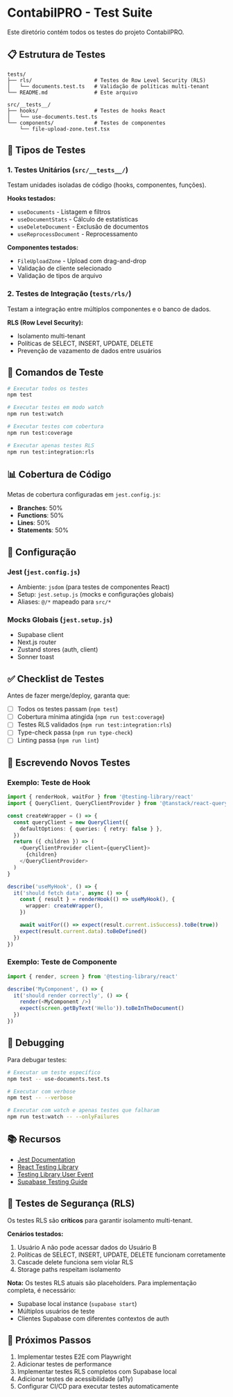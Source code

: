 # ContabilPRO - Test Suite

Este diretório contém todos os testes do projeto ContabilPRO.

## 📋 Estrutura de Testes

```
tests/
├── rls/                    # Testes de Row Level Security (RLS)
│   └── documents.test.ts   # Validação de políticas multi-tenant
└── README.md               # Este arquivo

src/__tests__/
├── hooks/                  # Testes de hooks React
│   └── use-documents.test.ts
└── components/             # Testes de componentes
    └── file-upload-zone.test.tsx
```

## 🧪 Tipos de Testes

### 1. **Testes Unitários** (`src/__tests__/`)
Testam unidades isoladas de código (hooks, componentes, funções).

**Hooks testados:**
- `useDocuments` - Listagem e filtros
- `useDocumentStats` - Cálculo de estatísticas
- `useDeleteDocument` - Exclusão de documentos
- `useReprocessDocument` - Reprocessamento

**Componentes testados:**
- `FileUploadZone` - Upload com drag-and-drop
- Validação de cliente selecionado
- Validação de tipos de arquivo

### 2. **Testes de Integração** (`tests/rls/`)
Testam a integração entre múltiplos componentes e o banco de dados.

**RLS (Row Level Security):**
- Isolamento multi-tenant
- Políticas de SELECT, INSERT, UPDATE, DELETE
- Prevenção de vazamento de dados entre usuários

## 🚀 Comandos de Teste

```bash
# Executar todos os testes
npm test

# Executar testes em modo watch
npm run test:watch

# Executar testes com cobertura
npm run test:coverage

# Executar apenas testes RLS
npm run test:integration:rls
```

## 📊 Cobertura de Código

Metas de cobertura configuradas em `jest.config.js`:
- **Branches**: 50%
- **Functions**: 50%
- **Lines**: 50%
- **Statements**: 50%

## 🔧 Configuração

### Jest (`jest.config.js`)
- Ambiente: `jsdom` (para testes de componentes React)
- Setup: `jest.setup.js` (mocks e configurações globais)
- Aliases: `@/*` mapeado para `src/*`

### Mocks Globais (`jest.setup.js`)
- Supabase client
- Next.js router
- Zustand stores (auth, client)
- Sonner toast

## ✅ Checklist de Testes

Antes de fazer merge/deploy, garanta que:

- [ ] Todos os testes passam (`npm test`)
- [ ] Cobertura mínima atingida (`npm run test:coverage`)
- [ ] Testes RLS validados (`npm run test:integration:rls`)
- [ ] Type-check passa (`npm run type-check`)
- [ ] Linting passa (`npm run lint`)

## 📝 Escrevendo Novos Testes

### Exemplo: Teste de Hook

```typescript
import { renderHook, waitFor } from '@testing-library/react'
import { QueryClient, QueryClientProvider } from '@tanstack/react-query'

const createWrapper = () => {
  const queryClient = new QueryClient({
    defaultOptions: { queries: { retry: false } },
  })
  return ({ children }) => (
    <QueryClientProvider client={queryClient}>
      {children}
    </QueryClientProvider>
  )
}

describe('useMyHook', () => {
  it('should fetch data', async () => {
    const { result } = renderHook(() => useMyHook(), {
      wrapper: createWrapper(),
    })

    await waitFor(() => expect(result.current.isSuccess).toBe(true))
    expect(result.current.data).toBeDefined()
  })
})
```

### Exemplo: Teste de Componente

```typescript
import { render, screen } from '@testing-library/react'

describe('MyComponent', () => {
  it('should render correctly', () => {
    render(<MyComponent />)
    expect(screen.getByText('Hello')).toBeInTheDocument()
  })
})
```

## 🐛 Debugging

Para debugar testes:

```bash
# Executar um teste específico
npm test -- use-documents.test.ts

# Executar com verbose
npm test -- --verbose

# Executar com watch e apenas testes que falharam
npm run test:watch -- --onlyFailures
```

## 📚 Recursos

- [Jest Documentation](https://jestjs.io/)
- [React Testing Library](https://testing-library.com/react)
- [Testing Library User Event](https://testing-library.com/docs/user-event/intro)
- [Supabase Testing Guide](https://supabase.com/docs/guides/testing)

## 🔐 Testes de Segurança (RLS)

Os testes RLS são **críticos** para garantir isolamento multi-tenant.

**Cenários testados:**
1. Usuário A não pode acessar dados do Usuário B
2. Políticas de SELECT, INSERT, UPDATE, DELETE funcionam corretamente
3. Cascade delete funciona sem violar RLS
4. Storage paths respeitam isolamento

**Nota:** Os testes RLS atuais são placeholders. Para implementação completa, é necessário:
- Supabase local instance (`supabase start`)
- Múltiplos usuários de teste
- Clientes Supabase com diferentes contextos de auth

## 🎯 Próximos Passos

1. Implementar testes E2E com Playwright
2. Adicionar testes de performance
3. Implementar testes RLS completos com Supabase local
4. Adicionar testes de acessibilidade (a11y)
5. Configurar CI/CD para executar testes automaticamente

